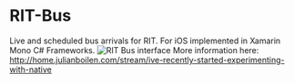 RIT-Bus
=======

Live and scheduled bus arrivals for RIT. For iOS implemented in Xamarin Mono C# Frameworks.
![RIT Bus interface](http://static.squarespace.com/static/521c0c2ce4b078d2de59f61f/521cb5b6e4b022f5cdd0aaae/521cb5b7e4b022f5cdd0aab7/1377613244656/?format=750w)
More information here: http://home.julianboilen.com/stream/ive-recently-started-experimenting-with-native
